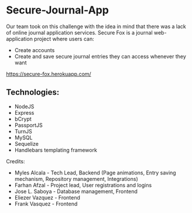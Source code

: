 # Secure-Journal-App
Our team took on this challenge with the idea in mind that there was a lack of online journal application services. Secure Fox is a journal web-application project where users can:
  - Create accounts
  - Create and save secure journal entries they can access whenever they want
 
https://secure-fox.herokuapp.com/

## Technologies:
- NodeJS
- Express
- bCrypt
- PassportJS
- TurnJS
- MySQL
- Sequelize
- Handlebars templating framework

Credits:
* Myles Alcala - Tech Lead, Backend (Page animations, Entry saving mechanism, Repository management, Integrations)
* Farhan Afzal - Project lead, User registrations and logins
* Jose L. Saboya - Database management, Frontend
* Eliezer Vazquez - Frontend
* Frank Vasquez - Frontend